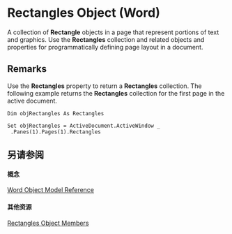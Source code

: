 
# Rectangles Object (Word)

A collection of  **Rectangle** objects in a page that represent portions of text and graphics. Use the **Rectangles** collection and related objects and properties for programmatically defining page layout in a document.


## Remarks

Use the  **Rectangles** property to return a **Rectangles** collection. The following example returns the **Rectangles** collection for the first page in the active document.


```
Dim objRectangles As Rectangles 
 
Set objRectangles = ActiveDocument.ActiveWindow _ 
 .Panes(1).Pages(1).Rectangles
```


## 另请参阅


#### 概念


[Word Object Model Reference](be452561-b436-bb9b-6f94-3faa9a74a6fd.md)
#### 其他资源


[Rectangles Object Members](http://msdn.microsoft.com/library/d517959a-7551-e5d3-d732-31b2124b3e4f%28Office.15%29.aspx)